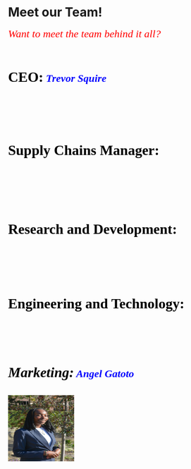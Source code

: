 # Meet our Team!
<html>
<head>
   <p><font face="Times new roman"><font color="red"><font size="5"><i>Want to meet the team behind it all?</i>
   <br/>
   <br/>
   <h1><font face="Times new roman"><font color="black"><font size="6"><b>CEO:</b><font face="Times new roman"><font color="blue"><font size="5"><i>  Trevor Squire</i>
   <br/>
   <br/>
   <br/>
   <h2><font face="Times new roman"><font color="black"><font size="6"><b>Supply Chains Manager:
   <br/>
   <br/>
   <br/>
   <h3><font face="Times new roman"><font color="black"><font size="6"><b>Research and Development:
   <br/>
   <br/>
   <br/>
   <h4><font face="Times new roman"><font color="black"><font size="6"><b>Engineering and Technology:
   <br/>
   <br/>
   <br/>
   <h5><font face="Times new roman"><font color="black"><font size="6"><b>Marketing:</b><font face="Times new roman"><font color="blue"><font size="5"><i>  Angel Gatoto</i>
   <h6><img src="https://github.com/TrevTroopa/TrevTroopa.github.io/blob/main/IMG_9973.PNG?raw=true" height="150" width="150"/>

